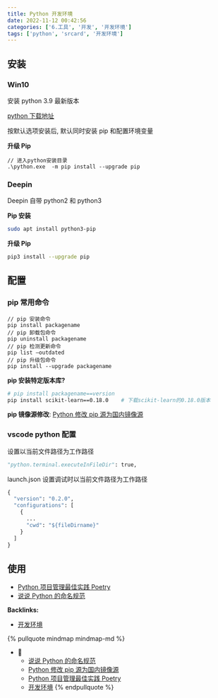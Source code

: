 ```yaml
---
title: Python 开发环境
date: 2022-11-12 00:42:56
categories: ['6.工具', '开发', '开发环境']
tags: ['python', 'srcard', '开发环境']
---
```

  
  
## 安装

  
  
### Win10

安装 python 3.9 最新版本

 [python 下载地址](https://www.python.org/downloads/)

按默认选项安装后, 默认同时安装 pip 和配置环境变量
 
**升级 Pip**
  
```node
// 进入python安装目录
.\python.exe  -m pip install --upgrade pip
```
<!--SR:!2027-10-31,1190,250-->
  
  
### Deepin

Deepin 自带 python2 和 python3

**Pip 安装**
```sh
sudo apt install python3-pip
```

**升级 Pip**
  
```sh
pip3 install --upgrade pip
```
<!--SR:!2027-02-23,1040,250-->
  
  
## 配置

  
  
### pip 常用命令

  
```node
// pip 安装命令
pip install packagename
// pip 卸载包命令
pip uninstall packagename
// pip 检测更新命令
pip list –outdated
// pip 升级包命令
pip install --upgrade packagename  
```
<!--SR:!2024-10-14,523,250-->

**pip 安装特定版本库?**
  
```sh
# pip install packagename==version
pip install scikit-learn==0.18.0	# 下载scikit-learn的0.18.0版本
```
<!--SR:!2026-07-31,810,230-->

**pip 镜像源修改**: [Python 修改 pip 源为国内镜像源](../6247ea938466aa6cf2f4294b94f808293af8326b)
  
  
### vscode python 配置

设置以当前文件路径为工作路径
  
```python
"python.terminal.executeInFileDir": true,
```
<!--SR:!2027-05-14,1088,250-->

launch.json 设置调试时以当前文件路径为工作路径
  
```python
{
  "version": "0.2.0",
  "configurations": [
    {
      ...
      "cwd": "${fileDirname}"
    }
  ]
}
```
<!--SR:!2026-07-24,910,250-->
  
  
## 使用

- [Python 项目管理最佳实践 Poetry](../c2aa9ce5b53296bdbf24749de59d8daea028f787)
- [说说 Python 的命名规范](../a1dcb051cc7db83c41b918e5988ea92fe6151d29)


**Backlinks:**

- [开发环境](../8ed3626f24d1fafe372135071b6d2bc66a7b7436)

{% pullquote mindmap mindmap-md %}
- 🔵
  - [说说 Python 的命名规范](../a1dcb051cc7db83c41b918e5988ea92fe6151d29)
  - [Python 修改 pip 源为国内镜像源](../6247ea938466aa6cf2f4294b94f808293af8326b)
  - [Python 项目管理最佳实践 Poetry](../c2aa9ce5b53296bdbf24749de59d8daea028f787)
  - [开发环境](../8ed3626f24d1fafe372135071b6d2bc66a7b7436)
{% endpullquote %}